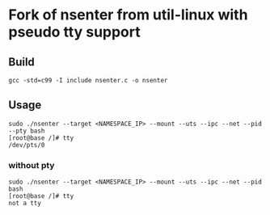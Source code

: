 # Fork of nsenter from util-linux with pseudo tty support

## Build

```
gcc -std=c99 -I include nsenter.c -o nsenter
```

## Usage

```
sudo ./nsenter --target <NAMESPACE_IP> --mount --uts --ipc --net --pid --pty bash
[root@base /]# tty
/dev/pts/0
```

### without pty

```
sudo ./nsenter --target <NAMESPACE_IP> --mount --uts --ipc --net --pid bash
[root@base /]# tty
not a tty
```
